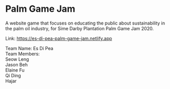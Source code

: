 # Palm Game Jam
A website game that focuses on educating the public about sustainability in the palm oil industry, for Sime Darby Plantation Palm Game Jam 2020.

Link: https://es-di-pea-palm-game-jam.netlify.app

Team Name: Es Di Pea\
Team Members:\
Seow Leng\
Jason Beh\
Elaine Fu\
Qi Ding\
Hajar
